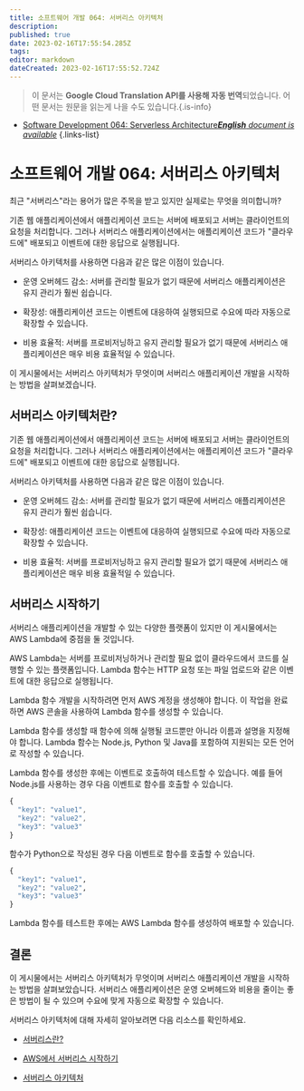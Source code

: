 ```yaml
---
title: 소프트웨어 개발 064: 서버리스 아키텍처
description: 
published: true
date: 2023-02-16T17:55:54.285Z
tags: 
editor: markdown
dateCreated: 2023-02-16T17:55:52.724Z
---
```


> 이 문서는 **Google Cloud Translation API를 사용해 자동 번역**되었습니다.
어떤 문서는 원문을 읽는게 나을 수도 있습니다.{.is-info}



- [Software Development 064: Serverless Architecture***English** document is available*](/en/Knowledge-base/Software-Development/Learning/software-development-064-serverless-architecture)
{.links-list}


# 소프트웨어 개발 064: 서버리스 아키텍처

최근 "서버리스"라는 용어가 많은 주목을 받고 있지만 실제로는 무엇을 의미합니까?

기존 웹 애플리케이션에서 애플리케이션 코드는 서버에 배포되고 서버는 클라이언트의 요청을 처리합니다. 그러나 서버리스 애플리케이션에서는 애플리케이션 코드가 "클라우드에" 배포되고 이벤트에 대한 응답으로 실행됩니다.

서버리스 아키텍처를 사용하면 다음과 같은 많은 이점이 있습니다.

- 운영 오버헤드 감소: 서버를 관리할 필요가 없기 때문에 서버리스 애플리케이션은 유지 관리가 훨씬 쉽습니다.

- 확장성: 애플리케이션 코드는 이벤트에 대응하여 실행되므로 수요에 따라 자동으로 확장할 수 있습니다.

- 비용 효율적: 서버를 프로비저닝하고 유지 관리할 필요가 없기 때문에 서버리스 애플리케이션은 매우 비용 효율적일 수 있습니다.

이 게시물에서는 서버리스 아키텍처가 무엇이며 서버리스 애플리케이션 개발을 시작하는 방법을 살펴보겠습니다.

## 서버리스 아키텍처란?

기존 웹 애플리케이션에서 애플리케이션 코드는 서버에 배포되고 서버는 클라이언트의 요청을 처리합니다. 그러나 서버리스 애플리케이션에서는 애플리케이션 코드가 "클라우드에" 배포되고 이벤트에 대한 응답으로 실행됩니다.

서버리스 아키텍처를 사용하면 다음과 같은 많은 이점이 있습니다.

- 운영 오버헤드 감소: 서버를 관리할 필요가 없기 때문에 서버리스 애플리케이션은 유지 관리가 훨씬 쉽습니다.

- 확장성: 애플리케이션 코드는 이벤트에 대응하여 실행되므로 수요에 따라 자동으로 확장할 수 있습니다.

- 비용 효율적: 서버를 프로비저닝하고 유지 관리할 필요가 없기 때문에 서버리스 애플리케이션은 매우 비용 효율적일 수 있습니다.

## 서버리스 시작하기

서버리스 애플리케이션을 개발할 수 있는 다양한 플랫폼이 있지만 이 게시물에서는 AWS Lambda에 중점을 둘 것입니다.

AWS Lambda는 서버를 프로비저닝하거나 관리할 필요 없이 클라우드에서 코드를 실행할 수 있는 플랫폼입니다. Lambda 함수는 HTTP 요청 또는 파일 업로드와 같은 이벤트에 대한 응답으로 실행됩니다.

Lambda 함수 개발을 시작하려면 먼저 AWS 계정을 생성해야 합니다. 이 작업을 완료하면 AWS 콘솔을 사용하여 Lambda 함수를 생성할 수 있습니다.

Lambda 함수를 생성할 때 함수에 의해 실행될 코드뿐만 아니라 이름과 설명을 지정해야 합니다. Lambda 함수는 Node.js, Python 및 Java를 포함하여 지원되는 모든 언어로 작성할 수 있습니다.

Lambda 함수를 생성한 후에는 이벤트로 호출하여 테스트할 수 있습니다. 예를 들어 Node.js를 사용하는 경우 다음 이벤트로 함수를 호출할 수 있습니다.

```javascript
{
  "key1": "value1",
  "key2": "value2",
  "key3": "value3"
}
```

함수가 Python으로 작성된 경우 다음 이벤트로 함수를 호출할 수 있습니다.

```python
{
  "key1": "value1",
  "key2": "value2",
  "key3": "value3"
}
```

Lambda 함수를 테스트한 후에는 AWS Lambda 함수를 생성하여 배포할 수 있습니다.

## 결론

이 게시물에서는 서버리스 아키텍처가 무엇이며 서버리스 애플리케이션 개발을 시작하는 방법을 살펴보았습니다. 서버리스 애플리케이션은 운영 오버헤드와 비용을 줄이는 좋은 방법이 될 수 있으며 수요에 맞게 자동으로 확장할 수 있습니다.

서버리스 아키텍처에 대해 자세히 알아보려면 다음 리소스를 확인하세요.

- [서버리스란?](https://serverless.com/learn/what-is-serverless/)

- [AWS에서 서버리스 시작하기](https://aws.amazon.com/getting-started/projects/build-serverless-applications/)

- [서버리스 아키텍처](https://martinfowler.com/articles/serverless.html)